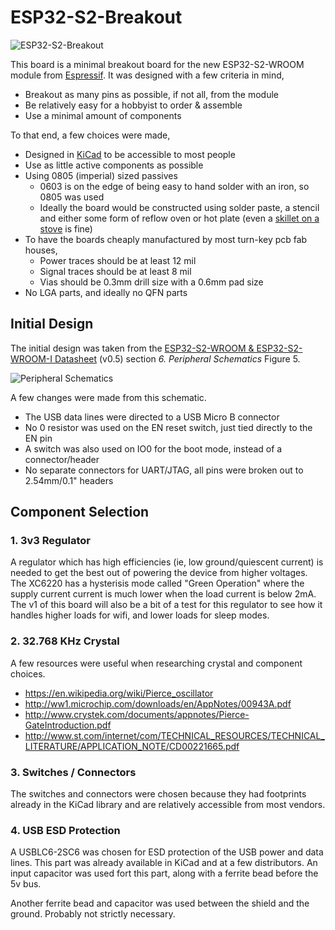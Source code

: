 # ESP32-S2-Breakout

![ESP32-S2-Breakout](https://raw.githubusercontent.com/eggsampler/ESP32-S2-Breakout/master/images/v1-front.png)

This board is a minimal breakout board for the new ESP32-S2-WROOM module from [Espressif](https://www.espressif.com/). It was designed with a few criteria in mind,

- Breakout as many pins as possible, if not all, from the module
- Be relatively easy for a hobbyist to order & assemble
- Use a minimal amount of components

To that end, a few choices were made,

- Designed in [KiCad](https://kicad-pcb.org/) to be accessible to most people
- Use as little active components as possible
- Using 0805 (imperial) sized passives
  - 0603 is on the edge of being easy to hand solder with an iron, so 0805 was used
  - Ideally the board would be constructed using solder paste, a stencil and either some form of reflow oven or hot plate (even a [skillet on a stove](https://www.sparkfun.com/tutorials/59) is fine)
- To have the boards cheaply manufactured by most turn-key pcb fab houses,
  - Power traces should be at least 12 mil
  - Signal traces should be at least 8 mil
  - Vias should be 0.3mm drill size with a 0.6mm pad size
- No LGA parts, and ideally no QFN parts

## Initial Design

The initial design was taken from the [ESP32-S2-WROOM & ESP32-S2-WROOM-I Datasheet](https://www.espressif.com/sites/default/files/documentation/esp32-s2-wroom_esp32-s2-wroom-i_datasheet_en.pdf) (v0.5) section *6. Peripheral Schematics* Figure 5.

![Peripheral Schematics](https://raw.githubusercontent.com/eggsampler/ESP32-S2-Breakout/master/images/PeripheralSchematics.png)

A few changes were made from this schematic.

- The USB data lines were directed to a USB Micro B connector
- No 0 resistor was used on the EN reset switch, just tied directly to the EN pin
- A switch was also used on IO0 for the boot mode, instead of a connector/header
- No separate connectors for UART/JTAG, all pins were broken out to 2.54mm/0.1" headers

## Component Selection

### 1. 3v3 Regulator

A regulator which has high efficiencies (ie, low ground/quiescent current) is needed to get the best out of powering the device from higher voltages. The XC6220 has a hysterisis mode called "Green Operation" where the supply current current is much lower when the load current is below 2mA. The v1 of this board will also be a bit of a test for this regulator to see how it handles higher loads for wifi, and lower loads for sleep modes.

### 2. 32.768 KHz Crystal

A few resources were useful when researching crystal and component choices.

- https://en.wikipedia.org/wiki/Pierce_oscillator
- http://ww1.microchip.com/downloads/en/AppNotes/00943A.pdf
- http://www.crystek.com/documents/appnotes/Pierce-GateIntroduction.pdf
- http://www.st.com/internet/com/TECHNICAL_RESOURCES/TECHNICAL_LITERATURE/APPLICATION_NOTE/CD00221665.pdf

### 3. Switches / Connectors

The switches and connectors were chosen because they had footprints already in the KiCad library and are relatively accessible from most vendors.

### 4. USB ESD Protection

A USBLC6-2SC6 was chosen for ESD protection of the USB power and data lines. This part was already available in KiCad and at a few distributors. An input capacitor was used fort this part, along with a ferrite bead before the 5v bus.

Another ferrite bead and capacitor was used between the shield and the ground. Probably not strictly necessary.